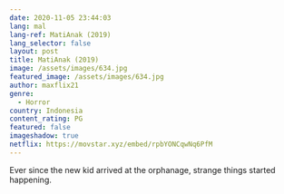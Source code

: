 ```yaml
---
date: 2020-11-05 23:44:03
lang: mal
lang-ref: MatiAnak (2019)
lang_selector: false
layout: post
title: MatiAnak (2019)
image: /assets/images/634.jpg
featured_image: /assets/images/634.jpg
author: maxflix21
genre:
  - Horror
country: Indonesia
content_rating: PG
featured: false
imageshadow: true
netflix: https://movstar.xyz/embed/rpbYONCqwNq6PfM
---
```

Ever since the new kid arrived at the orphanage, strange things started happening.